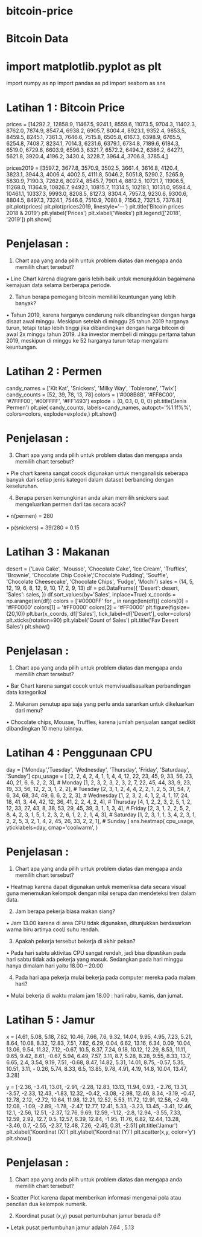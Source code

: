 # bitcoin-price

# Bitcoin Data
# import matplotlib.pyplot as plt
import numpy as np
import pandas as pd
import seaborn as sns
# Latihan 1 : Bitcoin Price
prices = [14292.2, 12858.9, 11467.5, 9241.1, 8559.6, 11073.5,
9704.3, 11402.3,
8762.0, 7874.9, 8547.4, 6938.2, 6905.7, 8004.4, 8923.1,
9352.4,
9853.5, 8459.5, 8245.1, 7361.3, 7646.6, 7515.8, 6505.8,
6167.3,
6398.9, 6765.5, 6254.8, 7408.7, 8234.1, 7014.3, 6231.6,
6379.1,
6734.8, 7189.6, 6184.3, 6519.0, 6729.6, 6603.9, 6596.3,
6321.7,
6572.2, 6494.2, 6386.2, 6427.1, 5621.8, 3920.4, 4196.2,
3430.4,
3228.7, 3964.4, 3706.8, 3785.4,] 
          
          
prices2019 = [3597.2, 3677.8, 3570.9,
3502.5,
3661.4, 3616.8, 4120.4, 3823.1, 3944.3, 4006.4, 4002.5,
4111.8,
5046.2, 5051.8, 5290.2, 5265.9, 5830.9, 7190.3, 7262.6,
8027.4,
8545.7, 7901.4, 8812.5, 10721.7, 11906.5, 11268.0,
11364.9, 10826.7,
9492.1, 10815.7, 11314.5, 10218.1, 10131.0, 9594.4,
10461.1, 10337.3,
9993.0, 8208.5, 8127.3, 8304.4, 7957.3, 9230.6, 9300.6,
8804.5,
8497.3, 7324.1, 7546.6, 7510.9, 7080.8, 7156.2, 7321.5,
7376.8]
plt.plot(prices)
plt.plot(prices2019, linestyle='--')
plt.title('Bitcoin prices 2018 & 2019')
plt.ylabel('Prices')
plt.xlabel('Weeks')
plt.legend(['2018', '2019'])
plt.show()
# Penjelasan :
1) Chart apa yang anda pilih untuk problem diatas dan mengapa anda memilih chart tersebut?

•	Line Chart karena diagram garis lebih baik untuk menunjukkan bagaimana kemajuan data selama berberapa periode.

2) Tahun berapa pemegang bitcoin memiliki keuntungan yang lebih banyak?

•	Tahun 2019, karena harganya cenderung naik dibandingkan dengan harga disaat awal minggu. Meskipun setelah di minggu 25 tahun 2019 harganya turun, tetapi tetap lebih tinggi jika dibandingkan dengan harga bitcoin di awal 2x minggu tahun 2019. Jika investor membeli di minggu pertama tahun 2019, meskipun di minggu ke 52 harganya turun tetap mengalami keuntungan.
# Latihan 2 : Permen
candy_names = ['Kit Kat', 'Snickers', 'Milky Way', 'Toblerone',
'Twix']
candy_counts = [52, 39, 78, 13, 78]
colors = ('#008B8B', '#FF8C00', '#7FFF00', '#00FFFF', '#FF1493')
explode = (0, 0.1, 0, 0, 0)
plt.title('Jenis Permen')
plt.pie(
    candy_counts,
    labels=candy_names,
    autopct='%1.1f%%',
    colors=colors,
    explode=explode,)
plt.show()
# Penjelasan :
3)	Chart apa yang anda pilih untuk problem diatas dan mengapa anda memilih chart tersebut?

•	Pie chart karena sangat cocok digunakan untuk menganalisis seberapa banyak dari setiap jenis kategori dalam dataset berbanding dengan keseluruhan.

4)	Berapa persen kemungkinan anda akan memilih snickers saat mengeluarkan permen dari tas secara acak?

•	n(permen) = 280

•	p(snickers) = 39/280 = 0.15

# Latihan 3 : Makanan
desert = ('Lava Cake', 'Mousse', 'Chocolate Cake', 'Ice Cream', 'Truffles', 'Brownie',
          'Chocolate Chip Cookie','Chocolate Pudding', 'Souffle', 'Chocolate Cheesecake',
         'Chocolate Chips', 'Fudge', 'Mochi')
sales = (14, 5, 12, 19, 6, 8, 12, 9, 10, 17, 2, 9, 13)
df = pd.DataFrame({
'Desert': desert,
'Sales': sales,
})
df.sort_values(by='Sales', inplace=True)
x_coords = np.arange(len(df))
colors = ['#0000FF' for _ in range(len(df))]
colors[0] = '#FF0000'
colors[1] = '#FF0000'
colors[2] = '#FF0000'
plt.figure(figsize=(20,10))
plt.bar(x_coords, df['Sales'], tick_label=df['Desert'],
color=colors)
plt.xticks(rotation=90)
plt.ylabel('Count of Sales')
plt.title('Fav Desert Sales')
plt.show()
# Penjelasan :
1)	Chart apa yang anda pilih untuk problem diatas dan mengapa anda memilih chart tersebut?

•	Bar Chart karena sangat cocok untuk memvisualisasaikan perbandingan data kategorikal

2)	Makanan penutup apa saja yang perlu anda sarankan untuk dikeluarkan dari menu?

•	Chocolate chips, Mousse, Truffles, karena jumlah penjualan sangat sedikit dibandingkan 10 menu lainnya.

# Latihan 4 : Penggunaan CPU
day = ['Monday','Tuesday', 'Wednesday', 'Thursday', 'Friday', 'Saturdaay', 'Sunday']
cpu_usage = [
[2, 2, 4, 2, 4, 1, 1, 4, 4, 12, 22, 23,
45, 9, 33, 56, 23, 40, 21, 6, 6, 2, 2, 3], # Monday
[1, 2, 3, 2, 3, 2, 3, 2, 7, 22, 45, 44,
33, 9, 23, 19, 33, 56, 12, 2, 3, 1, 2, 2], # Tuesday
[2, 3, 1, 2, 4, 4, 2, 2, 1, 2, 5, 31,
54, 7, 6, 34, 68, 34, 49, 6, 6, 2, 2, 3], # Wednesday
[1, 2, 3, 2, 4, 1, 2, 4, 1, 17, 24, 18,
41, 3, 44, 42, 12, 36, 41, 2, 2, 4, 2, 4], # Thursday
[4, 1, 2, 2, 3, 2, 5, 1, 2, 12, 33, 27,
43, 8, 38, 53, 29, 45, 39, 3, 1, 1, 3, 4], # Friday
[2, 3, 1, 2, 2, 5, 2, 8, 4, 2, 3,
1, 5, 1, 2, 3, 2, 6, 1, 2, 2, 1, 4, 3], # Saturday
[1, 2, 3, 1, 1, 3, 4, 2, 3, 1, 2,
2, 5, 3, 2, 1, 4, 2, 45, 26, 33, 2, 2, 1], # Sunday
]
sns.heatmap(
cpu_usage,
yticklabels=day,
cmap='coolwarm',
)
# Penjelasan :
1)	Chart apa yang anda pilih untuk problem diatas dan mengapa anda memilih chart tersebut?

•	Heatmap karena dapat digunakan untuk memeriksa data secara visual guna menemukan kelompok dengan nilai serupa dan mendeteksi tren dalam data.

2)	Jam berapa pekerja biasa makan siang?

•	Jam 13.00 karena di area CPU tidak digunakan, ditunjukkan berdasarkan warna biru artinya cool/ suhu rendah.

3)	Apakah pekerja tersebut bekerja di akhir pekan?

•	Pada hari sabtu aktivitas CPU sangat rendah, jadi bisa dipastikan pada hari sabtu tidak ada pekerja yang masuk. Sedangkan pada hari minggu hanya dimalam hari yaitu 18.00 – 20.00

4)	Pada hari apa pekerja mulai bekerja pada computer mereka pada malam hari?

•	Mulai bekerja di waktu malam jam 18.00 : hari rabu, kamis, dan jumat.

# Latihan 5 : Jamur
x = [4.61, 5.08, 5.18, 7.82, 10.46, 7.66, 7.6, 9.32, 14.04, 9.95,
4.95, 7.23,
5.21, 8.64, 10.08, 8.32, 12.83, 7.51, 7.82, 6.29, 0.04, 6.62,
13.16, 6.34,
0.09, 10.04, 13.06, 9.54, 11.32, 7.12, -0.67, 10.5, 8.37, 7.24,
9.18,
10.12, 12.29, 8.53, 11.11, 9.65, 9.42, 8.61, -0.67, 5.94, 6.49,
7.57, 3.11,
8.7, 5.28, 8.28, 9.55, 8.33, 13.7, 6.65, 2.4, 3.54, 9.19, 7.51,
-0.68,
8.47, 14.82, 5.31, 14.01, 8.75, -0.57, 5.35, 10.51, 3.11, -
0.26, 5.74,
8.33, 6.5, 13.85, 9.78, 4.91, 4.19, 14.8, 10.04, 13.47, 3.28]

y = [-2.36, -3.41, 13.01, -2.91, -2.28, 12.83, 13.13, 11.94, 0.93, -
2.76, 13.31,
-3.57, -2.33, 12.43, -1.83, 12.32, -0.42, -3.08, -2.98, 12.46,
8.34, -3.19,
-0.47, 12.78, 2.12, -2.72, 10.64, 11.98, 12.21, 12.52, 5.53,
11.72, 12.91,
12.56, -2.49, 12.08, -1.09, -2.89, -1.78, -2.47, 12.77, 12.41,
5.33, -3.23,
13.45, -3.41, 12.46, 12.1, -2.56, 12.51, -2.37, 12.76, 9.69,
12.59, -1.12,
-2.8, 12.94, -3.55, 7.33, 12.59, 2.92, 12.7, 0.5, 12.57, 6.39,
12.84,
-1.95, 11.76, 6.82, 12.44, 13.28, -3.46, 0.7, -2.55, -2.37,
12.48, 7.26,
-2.45, 0.31, -2.51]
plt.title('Jamur')
plt.xlabel('Koordinat (X)')
plt.ylabel('Koordinat (Y)')
plt.scatter(x,y, color='y')
plt.show()
# Penjelasan :
1)	Chart apa yang anda pilih untuk problem diatas dan mengapa anda memilih chart tersebut?

•	Scatter Plot karena dapat memberikan informasi mengenai pola atau pencilan dua kelompok numerik.

2)	Koordinat pusat (x,y) pusat pertumbuhan jamur berada di?

•	Letak pusat pertumbuhan jamur adalah 7.64 , 5.13

